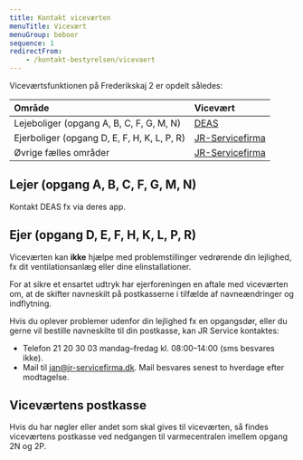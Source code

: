 ```yaml
---
title: Kontakt viceværten
menuTitle: Vicevært
menuGroup: beboer
sequence: 1
redirectFrom:
    - /kontakt-bestyrelsen/vicevaert
---
```

Viceværtsfunktionen på Frederikskaj&nbsp;2 er opdelt således:

| Område | Vicevært |
| :- | :- |
| Lejeboliger (opgang A, B, C, F, G, M, N) | [DEAS](https://deas.dk/da) |
| Ejerboliger (opgang D, E, F, H, K, L, P, R) | [JR-Servicefirma](https://www.jr-servicefirma.dk/) |
| Øvrige fælles områder | [JR-Servicefirma](https://www.jr-servicefirma.dk/) |

## Lejer (opgang A, B, C, F, G, M, N)

Kontakt DEAS fx via deres app.

## Ejer (opgang D, E, F, H, K, L, P, R)

Viceværten kan **ikke** hjælpe med problemstillinger vedrørende din lejlighed, fx dit ventilationsanlæg eller dine elinstallationer.

For at sikre et ensartet udtryk har ejerforeningen en aftale med viceværten om, at de skifter navneskilt på postkasserne i tilfælde af navneændringer og indflytning.

Hvis du oplever problemer udenfor din lejlighed fx en opgangsdør, eller du gerne vil bestille navneskilte til din postkasse, kan JR Service kontaktes:

- Telefon 21&nbsp;20&nbsp;30&nbsp;03 mandag&ndash;fredag kl. 08:00&ndash;14:00 (sms besvares ikke).
- Mail til jan@jr-servicefirma.dk. Mail besvares senest to hverdage efter modtagelse.

## Viceværtens postkasse

Hvis du har nøgler eller andet som skal gives til viceværten, så findes viceværtens postkasse ved nedgangen til varmecentralen imellem opgang 2N og&nbsp;2P.
